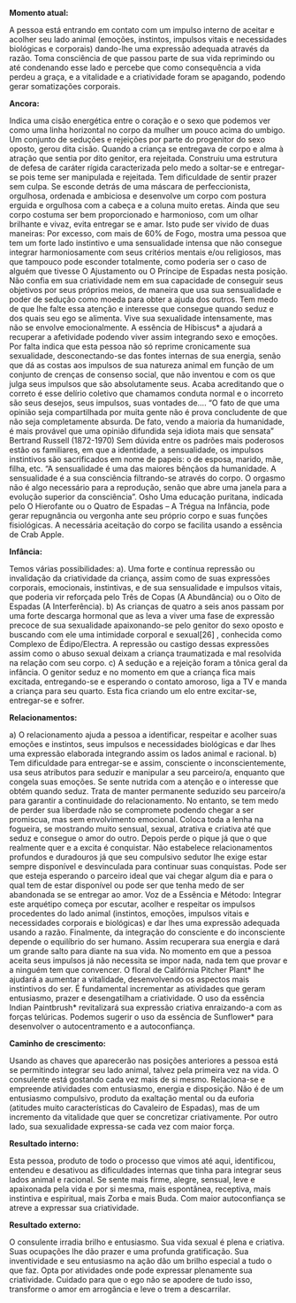  **Momento atual:**

 A pessoa está entrando em contato com um impulso interno de aceitar e acolher seu lado animal (emoções, instintos, impulsos vitais e necessidades biológicas e corporais) dando-lhe uma expressão adequada através da razão. Toma consciência de que passou parte de sua vida reprimindo ou até condenando esse lado e percebe que como consequência a vida perdeu a graça, e a vitalidade e a criatividade foram se apagando, podendo gerar somatizações corporais. 


 **Ancora:** 

Indica uma cisão energética entre o coração e o sexo que podemos ver como uma linha horizontal no corpo da mulher um pouco acima do umbigo. Um conjunto de seduções e rejeições por parte do progenitor do sexo oposto, gerou dita cisão. Quando a criança se entregava de corpo e alma à atração que sentia por dito genitor, era rejeitada. Construiu uma estrutura de defesa de caráter rígida caracterizada pelo medo a soltar-se e entregar-se pois teme ser manipulada e rejeitada. Tem dificuldade de sentir prazer sem culpa. Se esconde detrás de uma máscara de perfeccionista, orgulhosa, ordenada e ambiciosa e desenvolve um corpo com postura erguida e orgulhosa com a cabeça e a coluna muito eretas. Ainda que seu corpo costuma ser bem proporcionado e harmonioso, com um olhar brilhante e vivaz, evita entregar se e amar. Isto pude ser vivido de duas maneiras: Por excesso, com mais de 60% de Fogo, mostra uma pessoa que tem um forte lado instintivo e uma sensualidade intensa que não consegue integrar harmoniosamente com seus critérios mentais e/ou religiosos, mas que tampouco pode esconder totalmente, como poderia ser o caso de alguém que tivesse O Ajustamento ou O Príncipe de Espadas nesta posição. Não confia em sua criatividade nem em sua capacidade de conseguir seus objetivos por seus próprios meios, de maneira que usa sua sensualidade e poder de sedução como moeda para obter a ajuda dos outros. Tem medo de que lhe falte essa atenção e interesse que consegue quando seduz e dos quais seu ego se alimenta. Vive sua sexualidade intensamente, mas não se envolve emocionalmente. A essência de Hibiscus* a ajudará a recuperar a afetividade podendo viver assim integrando sexo e emoções. Por falta indica que esta pessoa não só reprime cronicamente sua sexualidade, desconectando-se das fontes internas de sua energia, senão que dá as costas aos impulsos de sua natureza animal em função de um conjunto de crenças de consenso social, que não inventou e com os que julga seus impulsos que são absolutamente seus. Acaba acreditando que o correto é esse delírio coletivo que chamamos conduta normal e o incorreto são seus desejos, seus impulsos, suas vontades de…. “O fato de que uma opinião seja compartilhada por muita gente não é prova concludente de que não seja completamente absurda. De fato, vendo a maioria da humanidade, é mais provável que uma opinião difundida seja idiota mais que sensata” Bertrand Russell (1872-1970) Sem dúvida entre os padrões mais poderosos estão os familiares, em que a identidade, a sensualidade, os impulsos instintivos são sacrificados em nome de papeis: o de esposa, marido, mãe, filha, etc. “A sensualidade é uma das maiores bênçãos da humanidade. A sensualidade é a sua consciência filtrando-se através do corpo. O orgasmo não é algo necessário para a reprodução, senão que abre uma janela para a evolução superior da consciência”. Osho Uma educação puritana, indicada pelo O Hierofante ou o Quatro de Espadas – A Trégua na Infância, pode gerar repugnância ou vergonha ante seu próprio corpo e suas funções fisiológicas. A necessária aceitação do corpo se facilita usando a essência de Crab Apple. 


**Infância:**

 Temos várias possibilidades: a). Uma forte e contínua repressão ou invalidação da criatividade da criança, assim como de suas expressões corporais, emocionais, instintivas, e de sua sensualidade e impulsos vitais, que poderia vir reforçada pelo Três de Copas (A Abundância) ou o Oito de Espadas (A Interferência). b) As crianças de quatro a seis anos passam por uma forte descarga hormonal que as leva a viver uma fase de expressão precoce de sua sexualidade apaixonando-se pelo genitor do sexo oposto e buscando com ele uma intimidade corporal e sexual[26] , conhecida como Complexo de Édipo/Electra. A repressão ou castigo dessas expressões assim como o abuso sexual deixam a criança traumatizada e mal resolvida na relação com seu corpo. c) A sedução e a rejeição foram a tônica geral da infância. O genitor seduz e no momento em que a criança fica mais excitada, entregando-se e esperando o contato amoroso, liga a TV e manda a criança para seu quarto. Esta fica criando um elo entre excitar-se, entregar-se e sofrer. 


**Relacionamentos:**

 a) O relacionamento ajuda a pessoa a identificar, respeitar e acolher suas emoções e instintos, seus impulsos e necessidades biológicas e dar lhes uma expressão elaborada integrando assim os lados animal e racional. b) Tem dificuldade para entregar-se e assim, consciente o inconscientemente, usa seus atributos para seduzir e manipular a seu parceiro/a, enquanto que congela suas emoções. Se sente nutrida com a atenção e o interesse que obtém quando seduz. Trata de manter permanente seduzido seu parceiro/a para garantir a continuidade do relacionamento. No entanto, se tem medo de perder sua liberdade não se compromete podendo chegar a ser promiscua, mas sem envolvimento emocional. Coloca toda a lenha na fogueira, se mostrando muito sensual, sexual, atrativa e criativa até que seduz e consegue o amor do outro. Depois perde o pique já que o que realmente quer e a excita é conquistar. Não estabelece relacionamentos profundos e duradouros já que seu compulsivo sedutor lhe exige estar sempre disponível e desvinculada para continuar suas conquistas. Pode ser que esteja esperando o parceiro ideal que vai chegar algum dia e para o qual tem de estar disponível ou pode ser que tenha medo de ser abandonada se se entregar ao amor. Voz de a Essência e Método: Integrar este arquétipo começa por escutar, acolher e respeitar os impulsos procedentes do lado animal (instintos, emoções, impulsos vitais e necessidades corporais e biológicas) e dar lhes uma expressão adequada usando a razão. Finalmente, da integração do consciente e do inconsciente depende o equilíbrio do ser humano. Assim recuperara sua energia e dará um grande salto para diante na sua vida. No momento em que a pessoa aceita seus impulsos já não necessita se impor nada, nada tem que provar e a ninguém tem que convencer. O floral de Califórnia Pitcher Plant* lhe ajudará a aumentar a vitalidade, desenvolvendo os aspectos mais instintivos do ser. É fundamental incrementar as atividades que geram entusiasmo, prazer e desengatilham a criatividade. O uso da essência Indian Paintbrush* revitalizará sua expressão criativa enraizando-a com as forças telúricas. Podemos sugerir o uso da essência de Sunflower* para desenvolver o autocentramento e a autoconfiança. 


**Caminho de crescimento:**

 Usando as chaves que aparecerão nas posições anteriores a pessoa está se permitindo integrar seu lado animal, talvez pela primeira vez na vida. O consulente está gostando cada vez mais de si mesmo. Relaciona-se e empreende atividades com entusiasmo, energia e disposição. Não é de um entusiasmo compulsivo, produto da exaltação mental ou da euforia (atitudes muito características do Cavaleiro de Espadas), mas de um incremento da vitalidade que quer se concretizar criativamente. Por outro lado, sua sexualidade expressa-se cada vez com maior força. 


**Resultado interno:**

 Esta pessoa, produto de todo o processo que vimos até aqui, identificou, entendeu e desativou as dificuldades internas que tinha para integrar seus lados animal e racional. Se sente mais firme, alegre, sensual, leve e apaixonada pela vida e por si mesma, mais espontânea, receptiva, mais instintiva e espiritual, mais Zorba e mais Buda. Com maior autoconfiança se atreve a expressar sua criatividade. 


**Resultado externo:**

 O consulente irradia brilho e entusiasmo. Sua vida sexual é plena e criativa. Suas ocupações lhe dão prazer e uma profunda gratificação. Sua inventividade e seu entusiasmo na ação dão um brilho especial a tudo o que faz. Opta por atividades onde pode expressar plenamente sua criatividade. Cuidado para que o ego não se apodere de tudo isso, transforme o amor em arrogância e leve o trem a descarrilar.
